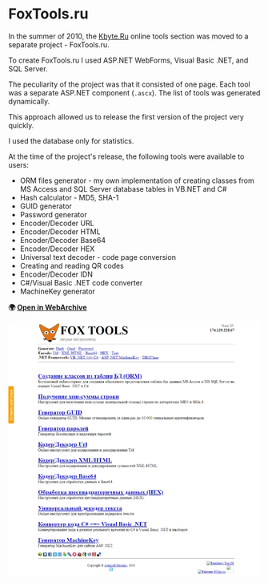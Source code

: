 # FoxTools.ru

In the summer of 2010, the [Kbyte.Ru](kbyte.md) online tools section was moved to a separate project - FoxTools.ru.

To create FoxTools.ru I used ASP.NET WebForms, Visual Basic .NET, and SQL Server.

The peculiarity of the project was that it consisted of one page.
Each tool was a separate ASP.NET component (`.ascx`).
The list of tools was generated dynamically.

This approach allowed us to release the first version of the project very quickly.

I used the database only for statistics.

At the time of the project's release, the following tools were available to users:

* ORM files generator - my own implementation of creating classes from MS Access and SQL Server database tables in VB.NET and C#
* Hash calculator - MD5, SHA-1
* GUID generator
* Password generator
* Encoder/Decoder URL
* Encoder/Decoder HTML
* Encoder/Decoder Base64
* Encoder/Decoder HEX
* Universal text decoder - code page conversion
* Creating and reading QR codes
* Encoder/Decoder IDN
* C#/Visual Basic .NET code converter
* MachineKey generator

**:earth_africa: [Open in WebArchive](https://web.archive.org/web/20100916183202/foxtools.ru)**

![FoxTools.ru](foxtools.png)
